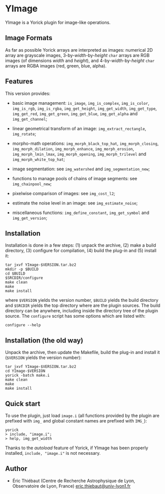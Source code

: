 # YImage

YImage is a Yorick plugin for image-like operations.


## Image Formats

As far as possible Yorick arrays are interpreted as images: numerical 2D array
are grayscale images, 3-by-*width*-by-*height* `char` arrays are RGB images (of
dimensions *width* and *height*), and 4-by-*width*-by-*height* `char` arrays are
RGBA images (red, green, blue, alpha).


## Features

This version provides:

- basic image management: `is_image`, `img_is_complex`, `img_is_color`,
  `img_is_rgb`, `img_is_rgba`, `img_get_height`, `img_get_width`,
  `img_get_type`, `img_get_red`, `img_get_green`, `img_get_blue`,
  `img_get_alpha` and `img_get_channel`;

- linear geometrical transform of an image: `img_extract_rectangle`,
  `img_rotate`;

- morpho-math operations: `img_morph_black_top_hat`, `img_morph_closing`,
  `img_morph_dilation`, `img_morph_enhance`, `img_morph_erosion`,
  `img_morph_lmin_lmax`, `img_morph_opening`, `img_morph_trilevel` and
  `img_morph_white_top_hat`;

- image segmentation: see `img_watershed` and `img_segmentation_new`;

- functions to manage pools of chains of image segments: see
  `img_chainpool_new`;

- pixelwise comparison of images: see `img_cost_l2`;

- estimate the noise level in an image: see `img_estimate_noise`;

- miscellaneous functions: `img_define_constant`, `img_get_symbol` and
  `img_get_version`;


## Installation

Installation is done in a few steps: (1) unpack the archive, (2) make a build
directory, (3) configure for compilation, (4) build the plug-in and (5) install
it:

    tar jxvf YImage-$VERSION.tar.bz2
    mkdir -p $BUILD
    cd $BUILD
    $SRCDIR/configure
    make clean
    make
    make install

where `$VERSION` yields the version number, `$BUILD` yields the build directory
and `$SRCDIR` yields the top directory where are the plugin sources.  The build
directory can be anywhere, including inside the directory tree of the plugin
source.  The `configure` script has some options which are listed with:

    configure --help


## Installation (the old way)

Unpack the archive, then update the Makefile, build the plug-in and install it
(`$VERSION` yields the version number):

    tar jxvf YImage-$VERSION.tar.bz2
    cd YImage-$VERSION
    yorick -batch make.i
    make clean
    make
    make install


## Quick start

To use the plugin, just load `image.i` (all functions provided by the plugin
are prefixed with `img_` and global constant names are prefixed with `IMG_`):

    yorick
    > include, "image.i";
    > help, img_get_width

Thanks to the *autoload* feature of Yorick, if YImage has been properly
installed, `include, "image.i"` is not necessary.


## Author

* Éric Thiébaut (Centre de Recherche Astrophysique de Lyon, Observatoire de
  Lyon, France) <eric.thiebaut@univ-lyon1.fr>
